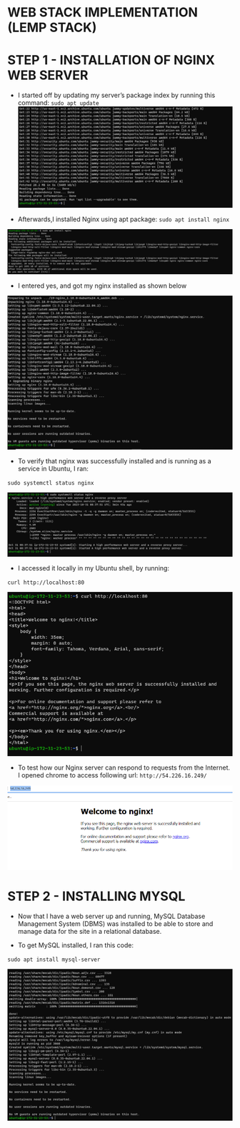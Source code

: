 # WEB STACK IMPLEMENTATION (LEMP STACK)

# STEP 1 - INSTALLATION OF NGINX WEB SERVER

- I started off by updating my server’s package index by running this command:
  `sudo apt update`
  ![sudAptUpdate](./images/sudo-apt-update.PNG)

- Afterwards,I installed Nginx using apt package:
  `sudo apt install nginx`

![sudo-apt-install](./images/nginx-install-yes.PNG)

- I entered yes, and got my nginx installed as shown below

![alt text](./images/nginx-install-final.PNG)

- To verify that nginx was successfully installed and is running as a service in Ubuntu, I ran:

`sudo systemctl status nginx`

![alt text](./images/verify-nginx-install.PNG)

- I accessed it locally in my Ubuntu shell, by running:

`curl http://localhost:80`

![alt text](./images/ubuntu-access.PNG)

- To test how our Nginx server can respond to requests from the Internet. I opened chrome to access following url:
  `http://54.226.16.249/`

![alt text](./images/Chrome-url-access.PNG)

# STEP 2 - INSTALLING MYSQL

- Now that I have a web server up and running, MySQL Database Management System (DBMS) was installed to be able to store and manage data for the site in a relational database.

- To get MySQL installed, I ran this code:

`sudo apt install mysql-server`

![alt text](../project-2/images/mysql-install.PNG)
